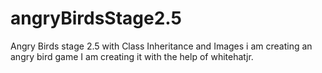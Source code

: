 # angryBirdsStage2.5
Angry Birds stage 2.5 with Class Inheritance and Images
i am creating an angry bird game 
I am creating it with the help of whitehatjr.